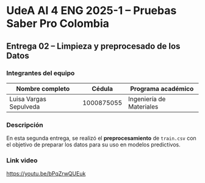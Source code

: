 # UdeA AI 4 ENG 2025-1 – Pruebas Saber Pro Colombia

## Entrega 02 – Limpieza y preprocesado de los Datos

### Integrantes del equipo

| Nombre completo        | Cédula     | Programa académico       |
| ---------------------- | ---------- | ------------------------ |
| Luisa Vargas Sepulveda | 1000875055 | Ingeniería de Materiales |

### Descripción

En esta segunda entrega, se realizó el **preprocesamiento** de `train.csv` con el objetivo de preparar los datos para su uso en modelos predictivos.

### Link video
https://youtu.be/bPqZrwQUEuk
